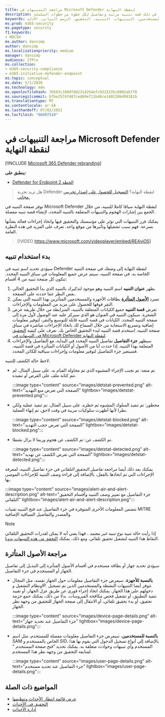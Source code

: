 ```yaml
---
title: مراجعة التنبيهات في Microsoft Defender لنقطة النهاية
description: راجع معلومات التنبيه، بما في ذلك قصة تنبيه مرئية وتفاصيل لكل خطوة من خطوات السلسلة.
keywords: الحادث، الحوادث، الأجهزة، الأجهزة، المستخدمين، التنبيهات، التنبيه، التحقيق، الرسم البياني، الأدلة
ms.prod: m365-security
ms.pagetype: security
f1.keywords:
- NOCSH
ms.author: dansimp
author: dansimp
ms.localizationpriority: medium
manager: dansimp
audience: ITPro
ms.collection:
- m365-security-compliance
- m365-initiative-defender-endpoint
ms.topic: conceptual
ms.date: 5/1/2020
ms.technology: mde
ms.openlocfilehash: 76503c180dfdd2314254efc9315235c0802ab7f8
ms.sourcegitcommit: bfbe2574f487ced69e711b48ce140120bd99181b
ms.translationtype: MT
ms.contentlocale: ar-SA
ms.lasthandoff: 07/02/2022
ms.locfileid: "66607510"
---
```

# <a name="review-alerts-in-microsoft-defender-for-endpoint"></a>مراجعة التنبيهات في Microsoft Defender لنقطة النهاية

[!INCLUDE [Microsoft 365 Defender rebranding](../../includes/microsoft-defender.md)]


**ينطبق على:**
- [Defender for Endpoint الخطة 2](https://go.microsoft.com/fwlink/p/?linkid=2154037)

> هل تريد تجربة Defender لنقطة النهاية؟ [التسجيل للحصول على إصدار تجريبي مجاني.](https://signup.microsoft.com/create-account/signup?products=7f379fee-c4f9-4278-b0a1-e4c8c2fcdf7e&ru=https://aka.ms/MDEp2OpenTrial?ocid=docs-wdatp-managealerts-abovefoldlink)

توفر صفحة التنبيه في Microsoft Defender لنقطة النهاية سياقا كاملا للتنبيه، من خلال الجمع بين إشارات الهجوم والتنبيهات المتعلقة بالتنبيه المحدد، لإنشاء قصة تنبيه مفصلة.

يمكنك فرز التنبيهات التي تؤثر على مؤسستك والتحقيق فيها واتخاذ إجراءات فعالة بشأنها بسرعة. فهم سبب تشغيلها وتأثيرها من موقع واحد. تعرف على المزيد في هذه النظرة العامة.

> [!VIDEO https://www.microsoft.com/videoplayer/embed/RE4yiO5]

## <a name="getting-started-with-an-alert"></a>بدء استخدام تنبيه

سيؤدي تحديد اسم تنبيه في Defender لنقطة النهاية إلى وضعك في صفحة التنبيه الخاصة به. في صفحة التنبيه، سيتم عرض جميع المعلومات في سياق التنبيه المحدد. تتكون كل صفحة تنبيه من 4 أقسام:

1. يظهر **عنوان التنبيه** اسم التنبيه وهو موجود لتذكيرك بالتنبيه الذي بدأ التحقيق الحالي بغض النظر عما حددته على الصفحة.
2. تسرد [**الأصول المتأثرة**](#review-affected-assets) بطاقات الأجهزة والمستخدمين المتأثرين بهذا التنبيه التي يمكن النقر فوقها للحصول على مزيد من المعلومات والإجراءات.
3. تعرض **قصة التنبيه** جميع الكيانات المتعلقة بالتنبيه، المترابطة من خلال طريقة عرض الشجرة. سيكون التنبيه في العنوان هو الذي سيركز عليه عند الوصول لأول مرة إلى صفحة التنبيه المحدد. الكيانات في قصة التنبيه قابلة للتوسيع والنقر، لتوفير معلومات إضافية وتسريع الاستجابة من خلال السماح لك باتخاذ الإجراءات مباشرة في سياق صفحة التنبيه. استخدم قصة التنبيه لبدء التحقيق الخاص بك. تعرف على كيفية [التحقيق في التنبيهات في Microsoft Defender لنقطة النهاية](/microsoft-365/security/defender-endpoint/investigate-alerts).
4. سيظهر **جزء التفاصيل** تفاصيل التنبيه المحدد في البداية، مع التفاصيل والإجراءات المتعلقة بهذا التنبيه. إذا حددت أيا من الأصول أو الكيانات المتأثرة في قصة التنبيه، فسيتغير جزء التفاصيل لتوفير معلومات وإجراءات سياقية للكائن المحدد.

لاحظ حالة الكشف للتنبيه.

- تم منعه: تم تجنب الإجراء المشبوه الذي تم محاولة القيام به. على سبيل المثال، لم تتم كتابة ملف على القرص أو تنفيذه.

  :::image type="content" source="images/detstat-prevented.png" alt-text="الصفحة التي تعرض منع التهديد" lightbox="images/detstat-prevented.png":::

- محظور: تم تنفيذ السلوك المشبوه ثم حظره. على سبيل المثال، تم تنفيذ عملية ولكن نظرا لأنها أظهرت سلوكيات مريبة في وقت لاحق، تم إنهاء العملية.

  :::image type="content" source="images/detstat-blocked.png" alt-text="الصفحة التي تعرض حجب التهديد" lightbox="images/detstat-blocked.png":::

- تم الكشف عن: تم الكشف عن هجوم وربما لا يزال نشطا.

  :::image type="content" source="images/detstat-detected.png" alt-text="الصفحة التي تعرض الكشف عن تهديد" lightbox="images/detstat-detected.png":::

يمكنك بعد ذلك أيضا مراجعة *تفاصيل التحقيق التلقائي* في جزء تفاصيل التنبيه، لمعرفة الإجراءات التي تم اتخاذها بالفعل، بالإضافة إلى قراءة وصف التنبيه للإجراءات الموصى بها.

:::image type="content" source="images/alert-air-and-alert-description.png" alt-text="جزء التفاصيل مع تمييز وصف التنبيه وأقسام التحقيق التلقائي" lightbox="images/alert-air-and-alert-description.png":::

تتضمن المعلومات الأخرى المتوفرة في جزء التفاصيل عند فتح التنبيه تقنيات MITRE والمصدر والتفاصيل السياقية الإضافية.

> [!NOTE]
> إذا رأيت حالة تنبيه *نوع تنبيه غير معتمد* ، فهذا يعني أنه لا يمكن لقدرات التحقيق التلقائي التقاط هذا التنبيه لتشغيل تحقيق تلقائي. ومع ذلك، يمكنك [التحقق من هذه التنبيهات يدويا](../defender/investigate-incidents.md#alerts).

## <a name="review-affected-assets"></a>مراجعة الأصول المتأثرة

سيؤدي تحديد جهاز أو بطاقة مستخدم في أقسام الأصول المتأثرة إلى التبديل إلى تفاصيل الجهاز أو المستخدم في جزء التفاصيل.

- **بالنسبة للأجهزة**، سيعرض جزء التفاصيل معلومات حول الجهاز نفسه، مثل المجال ونظام التشغيل وIP. تتوفر أيضا التنبيهات النشطة والمستخدمين الذين تم تسجيل دخولهم على هذا الجهاز. يمكنك اتخاذ إجراء فوري عن طريق عزل الجهاز، أو تقييد تنفيذ التطبيق، أو تشغيل فحص مكافحة الفيروسات. بدلا من ذلك، يمكنك جمع حزمة تحقيق، أو بدء تحقيق تلقائي، أو الانتقال إلى صفحة الجهاز للتحقيق من وجهة نظر الجهاز.

   :::image type="content" source="images/device-page-details.png" alt-text="جزء التفاصيل عند تحديد جهاز" lightbox="images/device-page-details.png":::

- **بالنسبة للمستخدمين**، سيعرض جزء التفاصيل معلومات مفصلة للمستخدم، مثل اسم SAM الخاص بالمستخدم و SID، بالإضافة إلى أنواع تسجيل الدخول التي يقوم بها هذا المستخدم وأي تنبيهات وحوادث متعلقة به. يمكنك تحديد *"فتح صفحة المستخدم* " لمتابعة التحقيق من وجهة نظر هذا المستخدم.

   :::image type="content" source="images/user-page-details.png" alt-text="جزء التفاصيل عند تحديد مستخدم" lightbox="images/user-page-details.png":::

## <a name="related-topics"></a>المواضيع ذات الصلة

- [عرض قائمة انتظار الأحداث وتنظيمها](view-incidents-queue.md)
- [التحقيق في الأحداث](investigate-incidents.md)
- [إدارة الأحداث](manage-incidents.md)
